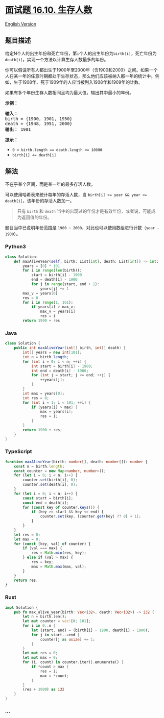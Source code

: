 # [面试题 16.10. 生存人数](https://leetcode.cn/problems/living-people-lcci)

[English Version](/lcci/16.10.Living%20People/README_EN.md)

## 题目描述

<!-- 这里写题目描述 -->
<p>给定N个人的出生年份和死亡年份，第<code>i</code>个人的出生年份为<code>birth[i]</code>，死亡年份为<code>death[i]</code>，实现一个方法以计算生存人数最多的年份。</p>
<p>你可以假设所有人都出生于1900年至2000年（含1900和2000）之间。如果一个人在某一年的任意时期都处于生存状态，那么他们应该被纳入那一年的统计中。例如，生于1908年、死于1909年的人应当被列入1908年和1909年的计数。</p>
<p>如果有多个年份生存人数相同且均为最大值，输出其中最小的年份。</p>
<p><strong>示例：</strong></p>
<pre><strong>输入：</strong>
birth = {1900, 1901, 1950}
death = {1948, 1951, 2000}
<strong>输出：</strong> 1901
</pre>
<p><strong>提示：</strong></p>
<ul>
<li><code>0 < birth.length == death.length <= 10000</code></li>
<li><code>birth[i] <= death[i]</code></li>
</ul>

## 解法

<!-- 这里可写通用的实现逻辑 -->

不在乎某个区间，而是某一年的最多存活人数。

可以使用哈希表来统计每年的存活人数，当 `birth[i] >= year && year <= death[i]`，该年份的存活人数加一。

> 只有 `birth` 和 `death` 当中的出现过的年份才是有效年份，或者说，可能成为返回值的年份。

题目当中已说明年份范围是 `1900 ~ 2000`，对此也可以使用数组进行计数（`year - 1900`）。

<!-- tabs:start -->

### **Python3**

<!-- 这里可写当前语言的特殊实现逻辑 -->

```python
class Solution:
    def maxAliveYear(self, birth: List[int], death: List[int]) -> int:
        years = [0] * 101
        for i in range(len(birth)):
            start = birth[i] - 1900
            end = death[i] - 1900
            for j in range(start, end + 1):
                years[j] += 1
        max_v = years[0]
        res = 0
        for i in range(1, 101):
            if years[i] > max_v:
                max_v = years[i]
                res = i
        return 1900 + res
```

### **Java**

<!-- 这里可写当前语言的特殊实现逻辑 -->

```java
class Solution {
    public int maxAliveYear(int[] birth, int[] death) {
        int[] years = new int[101];
        int n = birth.length;
        for (int i = 0; i < n; ++i) {
            int start = birth[i] - 1900;
            int end = death[i] - 1900;
            for (int j = start; j <= end; ++j) {
                ++years[j];
            }
        }
        int max = years[0];
        int res = 0;
        for (int i = 1; i < 101; ++i) {
            if (years[i] > max) {
                max = years[i];
                res = i;
            }
        }
        return 1900 + res;
    }
}
```

### **TypeScript**

```ts
function maxAliveYear(birth: number[], death: number[]): number {
    const n = birth.length;
    const counter = new Map<number, number>();
    for (let i = 0; i < n; i++) {
        counter.set(birth[i], 0);
        counter.set(death[i], 0);
    }
    for (let i = 0; i < n; i++) {
        const start = birth[i];
        const end = death[i];
        for (const key of counter.keys()) {
            if (key >= start && key <= end) {
                counter.set(key, (counter.get(key) ?? 0) + 1);
            }
        }
    }
    let res = 0;
    let max = 0;
    for (const [key, val] of counter) {
        if (val === max) {
            res = Math.min(res, key);
        } else if (val > max) {
            res = key;
            max = Math.max(max, val);
        }
    }
    return res;
}
```

### **Rust**

```rust
impl Solution {
    pub fn max_alive_year(birth: Vec<i32>, death: Vec<i32>) -> i32 {
        let n = birth.len();
        let mut counter = vec![0; 101];
        for i in 0..n {
            let (start, end) = (birth[i] - 1900, death[i] - 1900);
            for j in start..=end {
                counter[j as usize] += 1;
            }
        }
        let mut res = 0;
        let mut max = 0;
        for (i, count) in counter.iter().enumerate() {
            if *count > max {
                res = i;
                max = *count;
            }
        }
        (res + 1900) as i32
    }
}
```

### **...**

```

```

<!-- tabs:end -->
